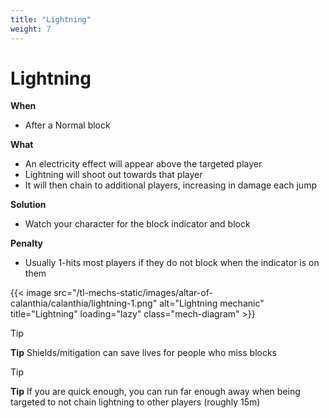 ```yaml
---
title: "Lightning"
weight: 7
---
```


# Lightning

**When**
- After a Normal block

**What**
- An electricity effect will appear above the targeted player
- Lightning will shoot out towards that player
- It will then chain to additional players, increasing in damage each jump

**Solution**
- Watch your character for the block indicator and block

**Penalty**
- Usually 1-hits most players if they do not block when the indicator is on them

{{< image src="/tl-mechs-static/images/altar-of-calanthia/calanthia/lightning-1.png" alt="Lightning mechanic" title="Lightning" loading="lazy" class="mech-diagram" >}}

> [!TIP]
> **Tip**
> Shields/mitigation can save lives for people who miss blocks

> [!TIP]
> **Tip**
> If you are quick enough, you can run far enough away when being targeted to not chain lightning to other players (roughly 15m)
